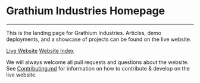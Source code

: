 # Grathium Industries Homepage
---

This is the landing page for Grathium Industries. Articles, demo deployments, and a showcase of projects can be found on the live website.
  
[Live Website](https://grathium-industries.github.io)
[Website Index](https://grathium-industries.github.io/posts/index.html)  
  
We will always welcome all pull requests and questions about the website. See [Contributing.md](CONTRIBUTING.MD) for information on how to contribute & develop on the live website.
